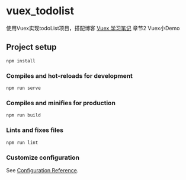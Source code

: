 # vuex_todolist

使用Vuex实现todoList项目，搭配博客 [Vuex 学习笔记](https://qw-null.github.io/2021/06/01/Vuex-study-note/) 章节2 Vuex小Demo

## Project setup
```
npm install
```

### Compiles and hot-reloads for development
```
npm run serve
```

### Compiles and minifies for production
```
npm run build
```

### Lints and fixes files
```
npm run lint
```

### Customize configuration
See [Configuration Reference](https://cli.vuejs.org/config/).
